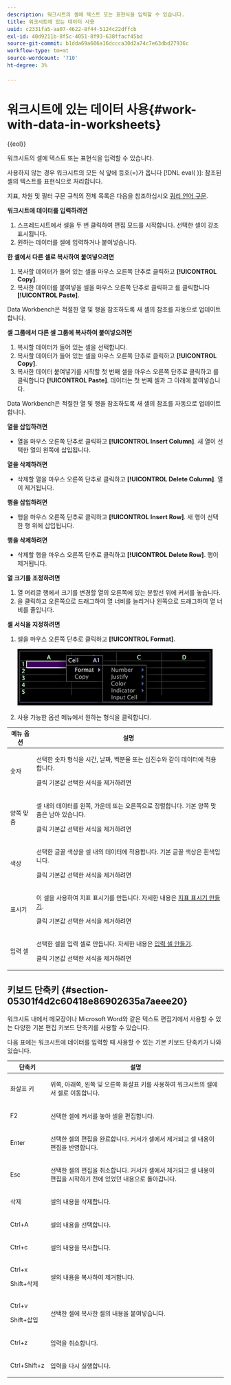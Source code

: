 ```yaml
---
description: 워크시트의 셀에 텍스트 또는 표현식을 입력할 수 있습니다.
title: 워크시트에 있는 데이터 사용
uuid: c2331fa5-aa07-4622-8f44-5124c22dffcb
exl-id: 40d9211b-8f5c-4051-8f93-638ffacf45bd
source-git-commit: b1dda69a606a16dccca30d2a74c7e63dbd27936c
workflow-type: tm+mt
source-wordcount: '710'
ht-degree: 3%

---
```


# 워크시트에 있는 데이터 사용{#work-with-data-in-worksheets}

{{eol}}

워크시트의 셀에 텍스트 또는 표현식을 입력할 수 있습니다.

사용하지 않는 경우 워크시트의 모든 식 앞에 등호(=)가 옵니다 [!DNL eval( )]: 참조된 셀의 텍스트를 표현식으로 처리합니다.

지표, 차원 및 필터 구문 규칙의 전체 목록은 다음을 참조하십시오 [쿼리 언어 구문](../../../home/c-get-started/c-qry-lang-syntx/c-qry-lang-syntx.md#concept-15d1d3f5164a47d49468c5acb7299d9f).

**워크시트에 데이터를 입력하려면**

1. 스프레드시트에서 셀을 두 번 클릭하여 편집 모드를 시작합니다. 선택한 셀이 강조 표시됩니다.
1. 원하는 데이터를 셀에 입력하거나 붙여넣습니다.

**한 셀에서 다른 셀로 복사하여 붙여넣으려면**

1. 복사할 데이터가 들어 있는 셀을 마우스 오른쪽 단추로 클릭하고 **[!UICONTROL Copy]**.
1. 복사한 데이터를 붙여넣을 셀을 마우스 오른쪽 단추로 클릭하고 를 클릭합니다 **[!UICONTROL Paste]**.

Data Workbench은 적절한 열 및 행을 참조하도록 새 셀의 참조를 자동으로 업데이트합니다.

**셀 그룹에서 다른 셀 그룹에 복사하여 붙여넣으려면**

1. 복사할 데이터가 들어 있는 셀을 선택합니다.
1. 복사할 데이터가 들어 있는 셀을 마우스 오른쪽 단추로 클릭하고 **[!UICONTROL Copy]**.
1. 복사한 데이터 붙여넣기를 시작할 첫 번째 셀을 마우스 오른쪽 단추로 클릭하고 를 클릭합니다 **[!UICONTROL Paste]**. 데이터는 첫 번째 셀과 그 아래에 붙여넣습니다.

Data Workbench은 적절한 열 및 행을 참조하도록 새 셀의 참조를 자동으로 업데이트합니다.

**열을 삽입하려면**

* 열을 마우스 오른쪽 단추로 클릭하고 **[!UICONTROL Insert Column]**. 새 열이 선택한 열의 왼쪽에 삽입됩니다.

**열을 삭제하려면**

* 삭제할 열을 마우스 오른쪽 단추로 클릭하고 **[!UICONTROL Delete Column]**. 열이 제거됩니다.

**행을 삽입하려면**

* 행을 마우스 오른쪽 단추로 클릭하고 **[!UICONTROL Insert Row]**. 새 행이 선택한 행 위에 삽입됩니다.

**행을 삭제하려면**

* 삭제할 행을 마우스 오른쪽 단추로 클릭하고 **[!UICONTROL Delete Row]**. 행이 제거됩니다.

**열 크기를 조정하려면**

1. 열 머리글 행에서 크기를 변경할 열의 오른쪽에 있는 분할선 위에 커서를 놓습니다.
1. 을 클릭하고 오른쪽으로 드래그하여 열 너비를 늘리거나 왼쪽으로 드래그하여 열 너비를 줄입니다.

**셀 서식을 지정하려면**

1. 셀을 마우스 오른쪽 단추로 클릭하고 **[!UICONTROL Format]**.

   ![](assets/mnu_Worksheet_Format.png)

1. 사용 가능한 옵션 메뉴에서 원하는 형식을 클릭합니다.

<table id="table_5788E01E52CC44E7927A0D23760D9EDD"> 
 <thead> 
  <tr> 
   <th colname="col1" class="entry"> 메뉴 옵션 </th> 
   <th colname="col2" class="entry"> 설명 </th> 
  </tr>
 </thead>
 <tbody> 
  <tr> 
   <td colname="col1"> <p>숫자 </p> </td> 
   <td colname="col2"> <p>선택한 숫자 형식을 시간, 날짜, 백분율 또는 십진수와 같이 데이터에 적용합니다. </p> <p>클릭 <span class="uicontrol"> 기본값</span> 선택한 서식을 제거하려면 </p> </td> 
  </tr> 
  <tr> 
   <td colname="col1"> <p>양쪽 맞춤 </p> </td> 
   <td colname="col2"> <p>셀 내의 데이터를 왼쪽, 가운데 또는 오른쪽으로 정렬합니다. 기본 양쪽 맞춤은 남아 있습니다. </p> <p>클릭 <span class="uicontrol"> 기본값</span> 선택한 서식을 제거하려면 </p> </td> 
  </tr> 
  <tr> 
   <td colname="col1"> <p>색상 </p> </td> 
   <td colname="col2"> <p>선택한 글꼴 색상을 셀 내의 데이터에 적용합니다. 기본 글꼴 색상은 흰색입니다. </p> <p>클릭 <span class="uicontrol"> 기본값</span> 선택한 서식을 제거하려면 </p> </td> 
  </tr> 
  <tr> 
   <td colname="col1"> <p>표시기 </p> </td> 
   <td colname="col2"> <p>이 셀을 사용하여 지표 표시기를 만듭니다. 자세한 내용은 <a href="../../../home/c-get-started/c-analysis-vis/c-wksts/c-metric-ind.md#concept-f0e911b23b2c4e8da3e1ea7b9ae04183"> 지표 표시기 만들기</a>. </p> <p>클릭 <span class="uicontrol"> 기본값</span> 선택한 서식을 제거하려면 </p> </td> 
  </tr> 
  <tr> 
   <td colname="col1"> <p>입력 셀 </p> </td> 
   <td colname="col2"> <p>선택한 셀을 입력 셀로 만듭니다. 자세한 내용은 <a href="../../../home/c-get-started/c-analysis-vis/c-wksts/c-input-cells.md#concept-08cd2c05a28a43dd9f7698b37e23e590"> 입력 셀 만들기</a>. </p> <p>클릭 <span class="uicontrol"> 기본값</span> 선택한 서식을 제거하려면 </p> </td> 
  </tr> 
 </tbody> 
</table>

## 키보드 단축키 {#section-05301f4d2c60418e86902635a7aeee20}

워크시트 내에서 메모장이나 Microsoft Word와 같은 텍스트 편집기에서 사용할 수 있는 다양한 기본 편집 키보드 단축키를 사용할 수 있습니다.

다음 표에는 워크시트에 데이터를 입력할 때 사용할 수 있는 기본 키보드 단축키가 나와 있습니다.

<table id="table_8E6F73F253B3451CA1DE45EE4F4E69EF"> 
 <thead> 
  <tr> 
   <th colname="col1" class="entry"> 단축키 </th> 
   <th colname="col2" class="entry"> 설명 </th> 
  </tr> 
 </thead>
 <tbody> 
  <tr> 
   <td colname="col1"> <p>화살표 키 </p> </td> 
   <td colname="col2"> <p>위쪽, 아래쪽, 왼쪽 및 오른쪽 화살표 키를 사용하여 워크시트의 셀에서 셀로 이동합니다. </p> </td> 
  </tr> 
  <tr> 
   <td colname="col1"> <p>F2 </p> </td> 
   <td colname="col2"> <p>선택한 셀에 커서를 놓아 셀을 편집합니다. </p> </td> 
  </tr> 
  <tr> 
   <td colname="col1"> <p>Enter </p> </td> 
   <td colname="col2"> <p>선택한 셀의 편집을 완료합니다. 커서가 셀에서 제거되고 셀 내용이 편집을 반영합니다. </p> </td> 
  </tr> 
  <tr> 
   <td colname="col1"> <p>Esc </p> </td> 
   <td colname="col2"> <p>선택한 셀의 편집을 취소합니다. 커서가 셀에서 제거되고 셀 내용이 편집을 시작하기 전에 있었던 내용으로 돌아갑니다. </p> </td> 
  </tr> 
  <tr> 
   <td colname="col1"> <p>삭제 </p> </td> 
   <td colname="col2"> <p>셀의 내용을 삭제합니다. </p> </td> 
  </tr> 
  <tr> 
   <td colname="col1"> <p>Ctrl+A </p> </td> 
   <td colname="col2"> <p>셀의 내용을 선택합니다. </p> </td> 
  </tr> 
  <tr> 
   <td colname="col1"> <p>Ctrl+c </p> </td> 
   <td colname="col2"> <p>셀의 내용을 복사합니다. </p> </td> 
  </tr> 
  <tr> 
   <td colname="col1"> <p>Ctrl+x </p> <p>Shift+삭제 </p> </td> 
   <td colname="col2"> <p>셀의 내용을 복사하여 제거합니다. </p> </td> 
  </tr> 
  <tr> 
   <td colname="col1"> <p>Ctrl+v </p> <p>Shift+삽입 </p> </td> 
   <td colname="col2"> <p>선택한 셀에 복사한 셀의 내용을 붙여넣습니다. </p> </td> 
  </tr> 
  <tr> 
   <td colname="col1"> <p>Ctrl+z </p> </td> 
   <td colname="col2"> <p>입력을 취소합니다. </p> </td> 
  </tr> 
  <tr> 
   <td colname="col1"> <p>Ctrl+Shift+z </p> </td> 
   <td colname="col2"> <p>입력을 다시 실행합니다. </p> </td> 
  </tr> 
 </tbody> 
</table>
